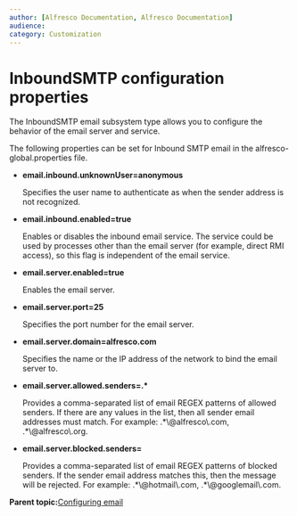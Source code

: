 ```yaml
---
author: [Alfresco Documentation, Alfresco Documentation]
audience: 
category: Customization
---
```


# InboundSMTP configuration properties

The InboundSMTP email subsystem type allows you to configure the behavior of the email server and service.

The following properties can be set for Inbound SMTP email in the alfresco-global.properties file.

-   **email.inbound.unknownUser=anonymous**

    Specifies the user name to authenticate as when the sender address is not recognized.

-   **email.inbound.enabled=true**

    Enables or disables the inbound email service. The service could be used by processes other than the email server \(for example, direct RMI access\), so this flag is independent of the email service.

-   **email.server.enabled=true**

    Enables the email server.

-   **email.server.port=25**

    Specifies the port number for the email server.

-   **email.server.domain=alfresco.com**

    Specifies the name or the IP address of the network to bind the email server to.

-   **email.server.allowed.senders=.\***

    Provides a comma-separated list of email REGEX patterns of allowed senders. If there are any values in the list, then all sender email addresses must match. For example: .\*\\@alfresco\\.com, .\*\\@alfresco\\.org.

-   **email.server.blocked.senders=**

    Provides a comma-separated list of email REGEX patterns of blocked senders. If the sender email address matches this, then the message will be rejected. For example: .\*\\@hotmail\\.com, .\*\\@googlemail\\.com.


**Parent topic:**[Configuring email](../concepts/email-intro.md)

